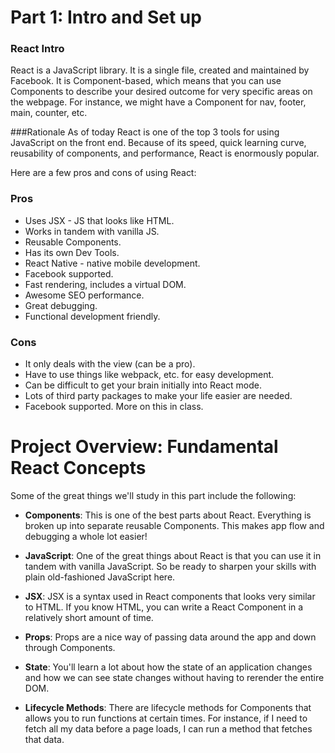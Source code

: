 
# Part 1: Intro and Set up

### React Intro
React is a JavaScript library. It is a single file, created and maintained by Facebook. It is Component-based, which means that you can use Components to describe your desired outcome for very specific areas on the webpage. For instance, we might have a Component for nav, footer, main, counter, etc. 

###Rationale
As of today React is one of the top 3 tools for using JavaScript on the front end. Because of its speed, quick learning curve, reusability of components, and performance, React is enormously popular.

Here are a few pros and cons of using React:

### Pros
- Uses JSX - JS that looks like HTML.
- Works in tandem with vanilla JS.
- Reusable Components.
- Has its own Dev Tools.
- React Native - native mobile development.
- Facebook supported.
- Fast rendering, includes a virtual DOM.
- Awesome SEO performance.
- Great debugging.
- Functional development friendly.

### Cons
- It only deals with the view (can be a pro).
- Have to use things like webpack, etc. for easy development.
- Can be difficult to get your brain initially into React mode.
- Lots of third party packages to make your life easier are needed.
- Facebook supported. More on this in class. 

# Project Overview: Fundamental React Concepts

Some of the great things we'll study in this part include the following:

- **Components**: This is one of the best parts about React. Everything is broken up into separate reusable Components. This makes app flow and debugging a whole lot easier!

- **JavaScript**: One of the great things about React is that you can use it in tandem with vanilla JavaScript. So be ready to sharpen your skills with plain old-fashioned JavaScript here.

- **JSX**: JSX is a syntax used in React components that looks very similar to HTML. If you know HTML, you can write a React Component in a relatively short amount of time.

- **Props**: Props are a nice way of passing data around the app and down through Components. 

- **State**: You'll learn a lot about how the state of an application changes and how we can see state changes without having to rerender the entire DOM.

- **Lifecycle Methods**: There are lifecycle methods for Components that allows you to run functions at certain times. For instance, if I need to fetch all my data before a page loads, I can run a method that fetches that data. 

